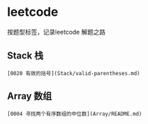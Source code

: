 # leetcode
按题型标签，记录leetcode 解题之路

## Stack 栈
	[0020 有效的括号](Stack/valid-parentheses.md)
## Array 数组
	[0004 寻找两个有序数组的中位数](Array/README.md)